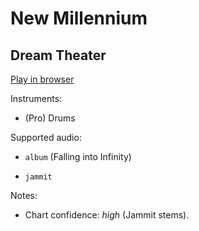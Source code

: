 # New Millennium

## Dream Theater


[Play in browser](http://pages.cs.wisc.edu/~tolly/customs/?title=new-millennium&artist=dream-theater)

Instruments:

  * (Pro) Drums

Supported audio:

  * `album` (Falling into Infinity)

  * `jammit`

Notes:

  * Chart confidence: *high* (Jammit stems).

